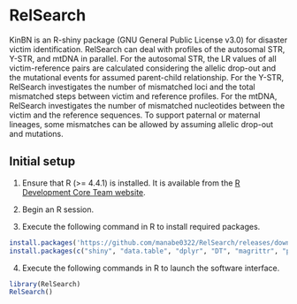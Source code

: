 # RelSearch

KinBN is an R-shiny package (GNU General Public License v3.0) for disaster victim identification. RelSearch can deal with profiles of the autosomal STR, Y-STR, and mtDNA in parallel. For the autosomal STR, the LR values of all victim-reference pairs are calculated considering the allelic drop-out and the mutational events for assumed parent-child relationship. For the Y-STR, RelSearch investigates the number of mismatched loci and the total mismatched steps between victim and reference profiles. For the mtDNA, RelSearch investigates the number of mismatched nucleotides between the victim and the reference sequences. To support paternal or maternal lineages, some mismatches can be allowed by assuming allelic drop-out and mutations.

## Initial setup

1. Ensure that R (>= 4.4.1) is installed. It is available from the [R Development Core Team website](http://www.R-project.org).

2. Begin an R session.

3. Execute the following command in R to install required packages.

``` r
install.packages('https://github.com/manabe0322/RelSearch/releases/download/ v1.0.0/RelSearch_1.0.0.zip', repos = NULL, type = 'win.binary')
install.packages(c("shiny", "data.table", "dplyr", "DT", "magrittr", "pedtools", "Rcpp", "ribd", "shinyFeedback", "shinyjs", "shinythemes", "waiter"))
```

4. Execute the following commands in R to launch the software interface.

``` r
library(RelSearch)
RelSearch()
```
